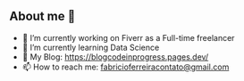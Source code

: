 ## About me 👋

- 🔭 I’m currently working on Fiverr as a Full-time freelancer
- 🌱 I’m currently learning Data Science
- 📜 My Blog: https://blogcodeinprogress.pages.dev/
- 📫 How to reach me: fabricioferreiracontato@gmail.com
